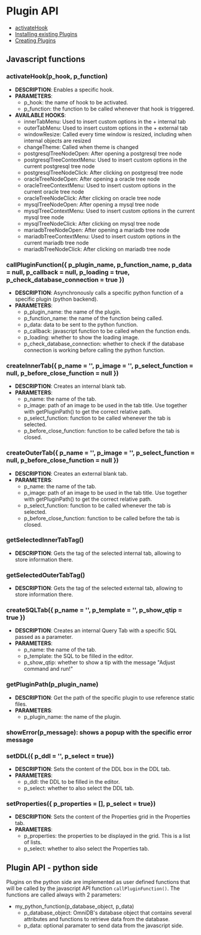 # Plugin API

- [activateHook](#introduction)
- [Installing existing Plugins](#installing-existing-plugins)
- [Creating Plugins](#creating-plugins)

## Javascript functions

### activateHook(p_hook, p_function)
- **DESCRIPTION**: Enables a specific hook.
- **PARAMETERS**:
  - p_hook: the name of hook to be activated.
  - p_function: the function to be called whenever that hook is triggered.
- **AVAILABLE HOOKS**:
  - innerTabMenu: Used to insert custom options in the + internal tab
  - outerTabMenu: Used to insert custom options in the + external tab
  - windowResize: Called every time window is resized, including when internal objects are resized
  - changeTheme: Called when theme is changed
  - postgresqlTreeNodeOpen: After opening a postgresql tree node
  - postgresqlTreeContextMenu: Used to insert custom options in the current postgresql tree node
  - postgresqlTreeNodeClick: After clicking on postgresql tree node
  - oracleTreeNodeOpen: After opening a oracle tree node
  - oracleTreeContextMenu: Used to insert custom options in the current oracle tree node
  - oracleTreeNodeClick: After clicking on oracle tree node
  - mysqlTreeNodeOpen: After opening a mysql tree node
  - mysqlTreeContextMenu: Used to insert custom options in the current mysql tree node
  - mysqlTreeNodeClick: After clicking on mysql tree node
  - mariadbTreeNodeOpen: After opening a mariadb tree node
  - mariadbTreeContextMenu: Used to insert custom options in the current mariadb tree node
  - mariadbTreeNodeClick: After clicking on mariadb tree node

### callPluginFunction({ p_plugin_name, p_function_name, p_data = null, p_callback = null, p_loading = true, p_check_database_connection = true })
- **DESCRIPTION**: Asynchronously calls a specific python function of a specific plugin (python backend).
- **PARAMETERS**:
  - p_plugin_name: the name of the plugin.
  - p_function_name: the name of the function being called.
  - p_data: data to be sent to the python function.
  - p_callback: javascript function to be called when the function ends.
  - p_loading: whether to show the loading image.
  - p_check_database_connection: whether to check if the database connection is working before calling the python function.

### createInnerTab({ p_name = '', p_image = '', p_select_function = null, p_before_close_function = null })
- **DESCRIPTION**: Creates an internal blank tab.
- **PARAMETERS**:
  - p_name: the name of the tab.
  - p_image: path of an image to be used in the tab title. Use together with getPluginPath() to get the correct relative path.
  - p_select_function: function to be called whenever the tab is selected.
  - p_before_close_function: function to be called before the tab is closed.

### createOuterTab({ p_name = '', p_image = '', p_select_function = null, p_before_close_function = null })
- **DESCRIPTION**: Creates an external blank tab.
- **PARAMETERS**:
  - p_name: the name of the tab.
  - p_image: path of an image to be used in the tab title. Use together with getPluginPath() to get the correct relative path.
  - p_select_function: function to be called whenever the tab is selected.
  - p_before_close_function: function to be called before the tab is closed.

### getSelectedInnerTabTag()
- **DESCRIPTION**: Gets the tag of the selected internal tab, allowing to store information there.

### getSelectedOuterTabTag()
- **DESCRIPTION**: Gets the tag of the selected external tab, allowing to store information there.

### createSQLTab({ p_name = '', p_template = '', p_show_qtip = true })
- **DESCRIPTION**: Creates an internal Query Tab with a specific SQL passed as a parameter.
- **PARAMETERS**:
  - p_name: the name of the tab.
  - p_template: the SQL to be filled in the editor.
  - p_show_qtip: whether to show a tip with the message "Adjust command and run!"

### getPluginPath(p_plugin_name)
- **DESCRIPTION**: Get the path of the specific plugin to use reference static files.
- **PARAMETERS**:
  - p_plugin_name: the name of the plugin.

### showError(p_message): shows a popup with the specific error message

### setDDL({ p_ddl = '', p_select = true})
- **DESCRIPTION**: Sets the content of the DDL box in the DDL tab.
- **PARAMETERS**:
  - p_ddl: the DDL to be filled in the editor.
  - p_select: whether to also select the DDL tab.

### setProperties({ p_properties = [], p_select = true})
- **DESCRIPTION**: Sets the content of the Properties grid in the Properties tab.
- **PARAMETERS**:
  - p_properties: the properties to be displayed in the grid. This is a list of lists.
  - p_select: whether to also select the Properties tab.

## Plugin API - python side

Plugins on the python side are implemented as user defined functions that will be called by
the javascript API function `callPluginFunction()`. The functions are called always
with 2 parameters:

- my_python_function(p_database_object, p_data)
  - p_database_object: OmniDB's database object that contains several attributes
  and functions to retrieve data from the database.
  - p_data: optional paramater to send data from the javascript side.
